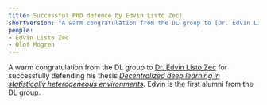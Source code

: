 ```yaml
---
title: Successful PhD defence by Edvin Listo Zec!
shortversion: "A warm congratulation from the DL group to [Dr. Edvin Listo Zec](https://edvinli.github.io/) for successfully defending his thesis [_Decentralized deep learning in statistically heterogeneous environments_](https://kth.diva-portal.org/smash/record.jsf?pid=diva2%3A1921206&dswid=297)"
people:
- Edvin Listo Zec
- Olof Mogren
---
```


A warm congratulation from the DL group to [Dr. Edvin Listo Zec](https://edvinli.github.io/) for successfully defending his thesis [_Decentralized deep learning in statistically heterogeneous environments_](https://kth.diva-portal.org/smash/record.jsf?pid=diva2%3A1921206&dswid=297). Edvin is the first alumni from the DL group. 
